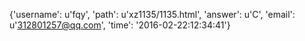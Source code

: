 {'username': u'fqy', 'path': u'xz1135/1135.html', 'answer': u'C', 'email': u'312801257@qq.com', 'time': '2016-02-22:12:34:41'}